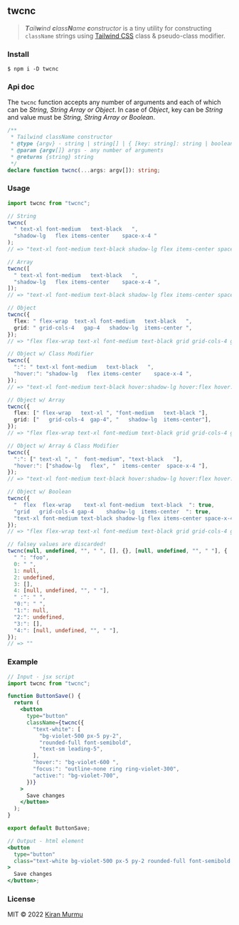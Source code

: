 ## twcnc

> _**T**ail**w**ind **c**lass**N**ame **c**onstructor_ is a tiny utility for constructing `className` strings using [Tailwind CSS](https://tailwindcss.com/) class & pseudo-class modifier.

### Install

```
$ npm i -D twcnc
```

### Api doc

The `twcnc` function accepts any number of arguments and each of which can be _String, String Array or Object_. In case of _Object_, key can be _String_ and value must be _String, String Array or Boolean_.

```ts
/**
 * Tailwind className constructor
 * @type {argv} - string | string[] | { [key: string]: string | boolean | string[] }
 * @param {argv[]} args - any number of arguments
 * @returns {string} string
 */
declare function twcnc(...args: argv[]): string;
```

### Usage

```ts
import twcnc from "twcnc";

// String
twcnc(
  " text-xl font-medium   text-black   ",
  "shadow-lg   flex items-center    space-x-4 "
);
// => "text-xl font-medium text-black shadow-lg flex items-center space-x-4"

// Array
twcnc([
  " text-xl font-medium   text-black   ",
  "shadow-lg   flex items-center    space-x-4 ",
]);
// => "text-xl font-medium text-black shadow-lg flex items-center space-x-4"

// Object
twcnc({
  flex: " flex-wrap  text-xl font-medium   text-black   ",
  grid: " grid-cols-4   gap-4   shadow-lg  items-center ",
});
// => "flex flex-wrap text-xl font-medium text-black grid grid-cols-4 gap-4 shadow-lg items-center"

// Object w/ Class Modifier
twcnc({
  ":": " text-xl font-medium   text-black   ",
  "hover:": "shadow-lg   flex items-center    space-x-4 ",
});
// => "text-xl font-medium text-black hover:shadow-lg hover:flex hover:items-center hover:space-x-4"

// Object w/ Array
twcnc({
  flex: [" flex-wrap   text-xl ", "font-medium   text-black "],
  grid: ["   grid-cols-4  gap-4", "   shadow-lg  items-center"],
});
// => "flex flex-wrap text-xl font-medium text-black grid grid-cols-4 gap-4 shadow-lg items-center"

// Object w/ Array & Class Modifier
twcnc({
  ":": [" text-xl ", "  font-medium", "text-black   "],
  "hover:": ["shadow-lg   flex", "  items-center  space-x-4 "],
});
// => "text-xl font-medium text-black hover:shadow-lg hover:flex hover:items-center hover:space-x-4"

// Object w/ Boolean
twcnc({
  "  flex  flex-wrap    text-xl font-medium  text-black  ": true,
  "grid   grid-cols-4 gap-4    shadow-lg  items-center  ": true,
  "text-xl font-medium text-black shadow-lg flex items-center space-x-4": false,
});
// => "flex flex-wrap text-xl font-medium text-black grid grid-cols-4 gap-4 shadow-lg items-center"

// falsey values are discarded!
twcnc(null, undefined, "", " ", [], {}, [null, undefined, "", " "], {
  " ": "foo",
  0: " ",
  1: null,
  2: undefined,
  3: [],
  4: [null, undefined, "", " "],
  " :": " ",
  "0:": " ",
  "1:": null,
  "2:": undefined,
  "3:": [],
  "4:": [null, undefined, "", " "],
});
// => ""
```

### Example

```jsx
// Input - jsx script
import twcnc from "twcnc";

function ButtonSave() {
  return (
    <button
      type="button"
      className={twcnc({
        "text-white": [
          "bg-violet-500 px-5 py-2",
          "rounded-full font-semibold",
          "text-sm leading-5",
        ],
        "hover:": "bg-violet-600 ",
        "focus:": "outline-none ring ring-violet-300",
        "active:": "bg-violet-700",
      })}
    >
      Save changes
    </button>
  );
}

export default ButtonSave;

// Output - html element
<button
  type="button"
  class="text-white bg-violet-500 px-5 py-2 rounded-full font-semibold text-sm leading-5 hover:bg-violet-600 focus:outline-none focus:ring focus:ring-violet-300 active:bg-violet-700"
>
  Save changes
</button>;
```

### License

MIT © 2022 [Kiran Murmu](mailto:kiranmurmu@outlook.in)
